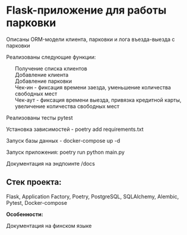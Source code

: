 <h1>Flask-приложение для работы парковки</h1>
<p></p>
Описаны ORM-модели клиента, парковки и лога въезда-выезда с парковки
<p></p>
<p>Реализованы следующие функции:</p>
<ul style="list-style: none;">
  <li>Получение списка клиентов</li>
  <li>Добавление клиента</li>
  <li>Добавление парковки</li>
  <li>Чек-ин - фиксация времени заезда, уменьшение количества свободных мест</li>
  <li>Чек-аут - фиксация времени выезда, привязка кредитной карты, увеличение количества свободных мест</li>
  </ul>
<p>Реализованы тесты pytest</p>  
<p></p>
  Установка зависимостей - poetry add requirements.txt
  <p></p>
  Запуск базы данных - docker-compose up -d
  <p></p>
  Запуск приложения: poetry run python main.py
  <p></p>
  Документация на эндпоинте /docs
<p></p>
<h2>Стек проекта:</h2>
Flask, Application Factory, Poetry, PostgreSQL, SQLAlchemy, Alembic, Pytest, Docker-compose 
<p></p>
<b>Особенности:</b>
<p>Документация на финском языке</p>
